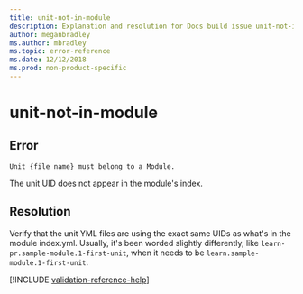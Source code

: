 ```yaml
---
title: unit-not-in-module
description: Explanation and resolution for Docs build issue unit-not-in-module.
author: meganbradley
ms.author: mbradley
ms.topic: error-reference
ms.date: 12/12/2018
ms.prod: non-product-specific
---
```

# unit-not-in-module
<!-- error code tentatively drafted based on Yun's doc - may need to change doc and file name later! -->

## Error

`Unit {file name} must belong to a Module.`

The unit UID does not appear in the module's index.

## Resolution

Verify that the unit YML files are using the exact same UIDs as what's in the module index.yml. Usually, it's been worded slightly differently, like `learn-pr.sample-module.1-first-unit`, when it needs to be `learn.sample-module.1-first-unit`.

<!--make sure to add this file to your includes folder and verify the path-->
[!INCLUDE [validation-reference-help](../includes/validation-reference-help.md)]
